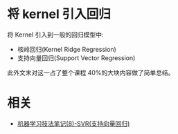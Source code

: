 
# 将 kernel 引入回归


将 Kernel 引入到一般的回归模型中:

- 核岭回归(Kernel Ridge Regression)
- 支持向量回归(Support Vector Regression)

此外文末对这一占了整个课程 40%的大块内容做了简单总结。






# 相关

- [机器学习技法笔记(8)-SVR(支持向量回归)](https://shomy.top/2017/03/09/support-vector-regression/)
